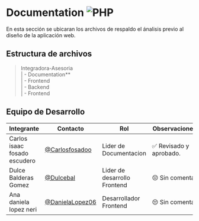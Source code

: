 # Documentation ![PHP](https://img.shields.io/badge/PHP-777BB4?style=for-the-badge&logo=php&logoColor=white)

En esta sección se ubicaran los archivos de respaldo el ánalisis previo al diseño de la aplicación web.

## Estructura de archivos

>Integradora-Asesoria <br>
>| - Documentation** <br>
>| - Frontend <br>
>| - Backend <br>
>| - Frontend

## Equipo de Desarrollo

   |Integrante|Contacto|Rol|Observaciones|
   |----------|--------|---|-------------|
   |Carlos isaac fosado escudero|[@Carlosfosadoo](https://github.com/Carlosfosadoo)|Lider de Documentacion|✅ Revisado y aprobado.|
   |Dulce Balderas Gomez|[@Dulcebal](https://github.com/Dulbal)|Lider de desarrollo Frontend|😔 Sin comentar|
   |Ana daniela lopez neri|[@DanielaLopez06](https://github.com/DanielaLopez06)|Desarrollador Frontend|😔 Sin comentar|
